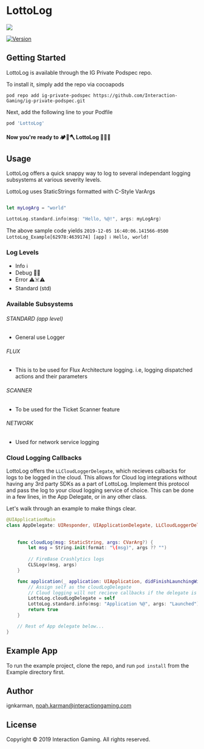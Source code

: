 # LottoLog

![](LottoLogLogo.png)

[![Version](https://img.shields.io/cocoapods/v/LottoLog.svg?style=flat)](https://cocoapods.org/pods/LottoLog)

## Getting Started

LottoLog is available through the IG Private Podspec repo. 

To install it, simply add the repo via cocoapods
```
pod repo add ig-private-podspec https://github.com/Interaction-Gaming/ig-private-podspec.git
```
Next, add the following line to your Podfile 
```ruby
pod 'LottoLog'
```

#### Now you're ready to 🏕️🌲🪓 **LottoLog** 💯💥🎉

## Usage

LottoLog offers a quick snappy way to log to several independant logging subsystems at various severity levels.

LottoLog uses StaticStrings formatted with C-Style VarArgs

```swift

let myLogArg = "world"

LottoLog.standard.info(msg: "Hello, %@!", args: myLogArg)
```

The above sample code yields `2019-12-05 16:40:06.141566-0500 LottoLog_Example[62978:4639174] [app] ℹ️ Hello, world!`

### Log Levels
 - Info  ℹ️
 - Debug 🐞🐛
 - Error ⚠️☠️⚠️
 - Standard (std)

### Available Subsystems 

######  STANDARD (app level)
- General use Logger

###### FLUX
- This is to be used for Flux Architecture logging. i.e, logging dispatched actions and their parameters

###### SCANNER
- To be used for the Ticket Scanner feature

###### NETWORK
- Used for network service logging

### Cloud Logging Callbacks
LottoLog offers the `LLCloudLoggerDelegate`, which recieves calbacks for logs to be logged in the cloud. This allows for Cloud log integrations without having any 3rd party SDKs as a part of LottoLog. Implement this protocol and pass the log to your cloud logging service of choice. This can be done in a few lines, in the App Delegate, or in any other class.

Let's walk through an example to make things clear.

```swift
@UIApplicationMain
class AppDelegate: UIResponder, UIApplicationDelegate, LLCloudLoggerDelegate {
    
    
    func cloudLog(msg: StaticString, args: CVarArg?) {
        let msg = String.init(format: "\(msg)", args ?? "")
        
        // FireBase Crashlytics logs
        CLSLogv(msg, args)
    }

    func application(_ application: UIApplication, didFinishLaunchingWithOptions launchOptions: [UIApplicationLaunchOptionsKey: Any]?) -> Bool {
        // Assign self as the cloudLogDelegate
        // Cloud logging will not recieve callbacks if the delegate is not assigned
        LottoLog.cloudLogDelegate = self
        LottoLog.standard.info(msg: "Application %@", args: "Launched")
        return true
    }

    // Rest of App delegate below...
}
```

## Example App

To run the example project, clone the repo, and run `pod install` from the Example directory first.

## Author

ignkarman, noah.karman@interactiongaming.com

## License
Copyright © 2019 Interaction Gaming. All rights reserved.
